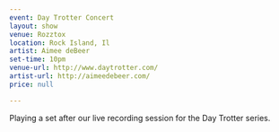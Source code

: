 ```yaml
---
event: Day Trotter Concert
layout: show
venue: Rozztox
location: Rock Island, Il
artist: Aimee deBeer
set-time: 10pm
venue-url: http://www.daytrotter.com/
artist-url: http://aimeedebeer.com/
price: null

---
```


Playing a set after our live recording session for the Day Trotter series.